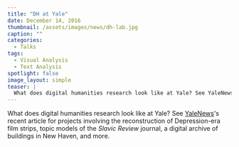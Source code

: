 ```yaml
---
title: "DH at Yale"
date: December 14, 2016
thumbnail: /assets/images/news/dh-lab.jpg
caption: ""
categories: 
  - Talks
tags:
  - Visual Analysis
  - Text Analysis
spotlight: false 
image_layout: simple
teaser: |
  What does digital humanities research look like at Yale? See YaleNews's article about our recent projects.
---
```


What does digital humanities research look like at Yale? See [YaleNews](http://news.yale.edu/2016/12/12/space-share-ideas-and-experiment-digital-humanities)'s recent article for projects involving the reconstruction of Depression-era film strips, topic models of the *Slavic Review* journal, a digital archive of buildings in New Haven, and more.